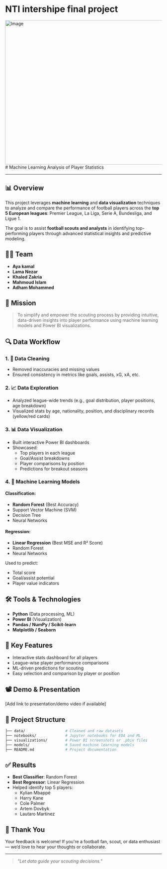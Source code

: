 # NTI intershipe final project

<img width="960" height="464" alt="Image" src="https://github.com/user-attachments/assets/5de6a6f8-15db-4154-8e5d-998652b90ec7" />
#  Machine Learning Analysis of Player Statistics

---

## 📊 Overview

This project leverages **machine learning** and **data visualization** techniques to analyze and compare the performance of football players across the **top 5 European leagues**: Premier League, La Liga, Serie A, Bundesliga, and Ligue 1.

The goal is to assist **football scouts and analysts** in identifying top-performing players through advanced statistical insights and predictive modeling.

## 👨‍💻 Team

- **Aya kamal**
- **Lama Nezar**
- **Khaled Zakria**
- **Mahmoud Islam**
- **Adham Mohammed**

## 🎯 Mission

> To simplify and empower the scouting process by providing intuitive, data-driven insights into player performance using machine learning models and Power BI visualizations.

## 🔍 Data Workflow

### 1. 🧼 Data Cleaning

- Removed inaccuracies and missing values
- Ensured consistency in metrics like goals, assists, xG, xA, etc.

### 2. 📈 Data Exploration

- Analyzed league-wide trends (e.g., goal distribution, player positions, age breakdown)
- Visualized stats by age, nationality, position, and disciplinary records (yellow/red cards)

### 3. 📊 Data Visualization

- Built interactive Power BI dashboards
- Showcased:
  - Top players in each league
  - Goal/Assist breakdowns
  - Player comparisons by position
  - Predictions for breakout seasons

### 4. 🤖 Machine Learning Models

#### Classification:

- **Random Forest** (Best Accuracy)
- Support Vector Machine (SVM)
- Decision Tree
- Neural Networks

#### Regression:

- **Linear Regression** (Best MSE and R² Score)
- Random Forest
- Neural Networks

Used to predict:

- Total score
- Goal/assist potential
- Player value indicators

## 🛠 Tools & Technologies

- **Python** (Data processing, ML)
- **Power BI** (Visualization)
- **Pandas / NumPy / Scikit-learn**
- **Matplotlib / Seaborn**

## 📌 Key Features

- Interactive stats dashboard for all players
- League-wise player performance comparisons
- ML-driven predictions for scouting
- Easy selection and comparison by player or position

## 📽️ Demo & Presentation

[Add link to presentation/demo video if available]

## 📂 Project Structure

```bash
├── data/                  # Cleaned and raw datasets
├── notebooks/             # Jupyter notebooks for EDA and ML
├── visualizations/        # Power BI screenshots or .pbix files
├── models/                # Saved machine learning models
├── README.md              # Project documentation
```

## ✅ Results

- **Best Classifier**: Random Forest
- **Best Regressor**: Linear Regression
- Helped identify top 5 players:
  - Kylian Mbappé
  - Harry Kane
  - Cole Palmer
  - Artem Dovbyk
  - Lautaro Martínez

## 🙌 Thank You

Your feedback is welcome! If you're a football fan, scout, or data enthusiast — we’d love to hear your thoughts or collaborate.

---

> _"Let data guide your scouting decisions."_
